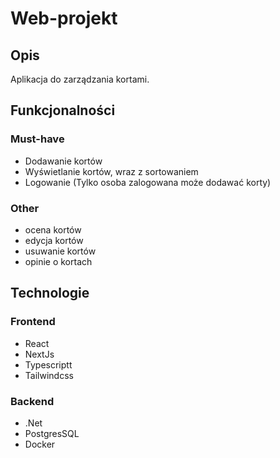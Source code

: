 # Web-projekt
## Opis
Aplikacja do zarządzania kortami. 

## Funkcjonalności
### Must-have
- Dodawanie kortów
- Wyświetlanie kortów, wraz z sortowaniem
- Logowanie (Tylko osoba zalogowana może dodawać korty)

### Other
- ocena kortów
- edycja kortów
- usuwanie kortów
- opinie o kortach

## Technologie
### Frontend
- React
- NextJs
- Typescriptt
- Tailwindcss

### Backend
- .Net
- PostgresSQL
- Docker
